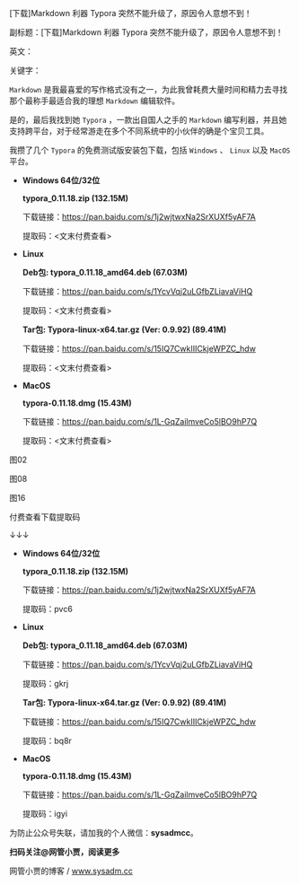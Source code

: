 [下载]Markdown 利器 Typora 突然不能升级了，原因令人意想不到！

副标题：[下载]Markdown 利器 Typora 突然不能升级了，原因令人意想不到！

英文：

关键字：



`Markdown` 是我最喜爱的写作格式没有之一，为此我曾耗费大量时间和精力去寻找那个最称手最适合我的理想 `Markdown` 编辑软件。

是的，最后我找到她 `Typora` ，一款出自国人之手的 `Markdown` 编写利器，并且她支持跨平台，对于经常游走在多个不同系统中的小伙伴的确是个宝贝工具。

我攒了几个 `Typora` 的免费测试版安装包下载，包括 `Windows` 、 `Linux` 以及 `MacOS` 平台。



* **Windows 64位/32位**

  **typora_0.11.18.zip (132.15M)**

  下载链接：https://pan.baidu.com/s/1j2wjtwxNa2SrXUXf5yAF7A

  提取码：<文末付费查看>



* **Linux**

  **Deb包: typora_0.11.18_amd64.deb (67.03M)**

  下载链接：https://pan.baidu.com/s/1YcvVqj2uLGfbZLiavaViHQ

  提取码：<文末付费查看>

  

  **Tar包: Typora-linux-x64.tar.gz (Ver: 0.9.92) (89.41M)**

  下载链接：https://pan.baidu.com/s/15IQ7CwkIIICkjeWPZC_hdw

  提取码：<文末付费查看>



* **MacOS**

  **typora-0.11.18.dmg (15.43M)**

  下载链接：https://pan.baidu.com/s/1L-GqZailmveCo5lBO9hP7Q

  提取码：<文末付费查看>



图02

图08

图16



付费查看下载提取码

↓↓↓



* **Windows 64位/32位**

  **typora_0.11.18.zip (132.15M)**

  下载链接：https://pan.baidu.com/s/1j2wjtwxNa2SrXUXf5yAF7A

  提取码：pvc6



* **Linux**

  **Deb包: typora_0.11.18_amd64.deb (67.03M)**

  下载链接：https://pan.baidu.com/s/1YcvVqj2uLGfbZLiavaViHQ

  提取码：gkrj

  

  **Tar包: Typora-linux-x64.tar.gz (Ver: 0.9.92) (89.41M)**

  下载链接：https://pan.baidu.com/s/15IQ7CwkIIICkjeWPZC_hdw

  提取码：bq8r



* **MacOS**

  **typora-0.11.18.dmg (15.43M)**

  下载链接：https://pan.baidu.com/s/1L-GqZailmveCo5lBO9hP7Q

  提取码：igyi



为防止公众号失联，请加我的个人微信：**sysadmcc**。

**扫码关注@网管小贾，阅读更多**

网管小贾的博客 / www.sysadm.cc

